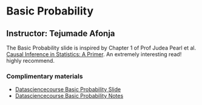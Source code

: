 # Basic Probability

Instructor: Tejumade Afonja
--

The Basic Probability slide is inspired by Chapter 1 of Prof Judea Pearl et al. [Causal Inference in Statistics: A Primer](http://bayes.cs.ucla.edu/PRIMER/). An extremely interesting read! highly recommend.

### Complimentary materials
- [Datasciencecourse Basic Probability Slide](http://www.datasciencecourse.org/slides/probability.pdf)
- [Datasciencecourse Basic Probability Notes](http://www.datasciencecourse.org/notes/probability/)